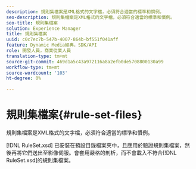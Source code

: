 ```yaml
---
description: 規則集檔案是XML格式的文字檔，必須符合適當的標準和慣例。
seo-description: 規則集檔案是XML格式的文字檔，必須符合適當的標準和慣例。
seo-title: 規則集檔案
solution: Experience Manager
title: 規則集檔案
uuid: c0c7ec7b-547b-4007-864b-bf551f041aff
feature: Dynamic Media經典，SDK/API
role: 開發人員，商業從業人員
translation-type: tm+mt
source-git-commit: 469d1a5c43a972116a8a2efb0de5708800130a99
workflow-type: tm+mt
source-wordcount: '103'
ht-degree: 0%

---
```



# 規則集檔案{#rule-set-files}

規則集檔案是XML格式的文字檔，必須符合適當的標準和慣例。

[!DNL RuleSet.xsd] 已安裝在預設目錄檔案夾中，且應用於驗證規則集檔案，然後再將它們送出至影像伺服。會套用嚴格的剖析，而不會載入不符合[!DNL RuleSet.xsd]的規則集檔案。
